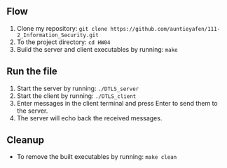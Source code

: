 ## Flow
1. Clone my repository: `git clone https://github.com/auntieyafen/111-2_Information_Security.git`
2. To the project directory: `cd HW04`
3. Build the server and client executables by running: `make`

## Run the file
1. Start the server by running: `./DTLS_server`
2. Start the client by running: `./DTLS_client`
3. Enter messages in the client terminal and press Enter to send them to the server.
4. The server will echo back the received messages.

## Cleanup
- To remove the built executables by running: `make clean`

